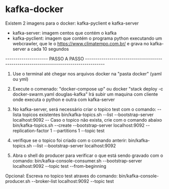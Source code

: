 # kafka-docker

Existem 2 imagens para o docker: kafka-pyclient e kafka-server
 - kafka-server: imagem centos que contém o kafka
 - kafka-pyclient: imagem que contém o programa python executando um webcrawler, que le o https://www.climatempo.com.br/ e grava no kafka-server a cada 10 segundos

--------------------- PASSO A PASSO ---------------------------------------------------------------------------------------
1) Use o terminal até chegar nos arquivos docker na "pasta docker" (yaml ou yml)

2) Execute o comenado: "docker-compose up" ou docker "stack deploy -c docker-swarm.yaml douglas-kafka"
   Irá subir um maquina com cliente onde executa o python e outra com kafka-server

3) No kafka-server, será necessário criar o topico test com o comando: 
   -- lista topicos existentes
	bin/kafka-topics.sh --list --bootstrap-server localhost:9092
   -- Caso o topico não exista, crie com o comando abaixo
   	bin/kafka-topics.sh --create --bootstrap-server localhost:9092 --replication-factor 1 --partitions 1 --topic test

4) verifique se o topico foi criado com o comando anterir: 
   bin/kafka-topics.sh --list --bootstrap-server localhost:9092

5) Abra o shell do producer para verificar o que está sendo gravado com o comando:
   bin/kafka-console-consumer.sh --bootstrap-server localhost:9092 --topic test --from-beginning

Opcional: Escreva no topico test atraves do comando:
	  bin/kafka-console-producer.sh --broker-list localhost:9092 --topic test
